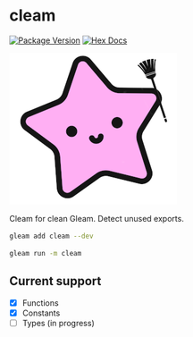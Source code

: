 # cleam

[![Package Version](https://img.shields.io/hexpm/v/cleam)](https://hex.pm/packages/cleam)
[![Hex Docs](https://img.shields.io/badge/hex-docs-ffaff3)](https://hexdocs.pm/cleam/)

![logo](logo.png)

Cleam for clean Gleam. Detect unused exports.

```sh
gleam add cleam --dev
```
```sh
gleam run -m cleam
```

## Current support

* [x] Functions
* [x] Constants
* [ ] Types (in progress)
